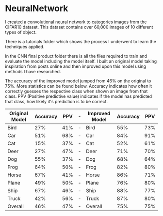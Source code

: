 # NeuralNetwork
I created a convolutional neural network to categories images from the CIFAR10 dataset. This dataset contains over 60,000 images of 10 different types of object.

There is a tutorials folder which shows the process I underwent to learn the techniques applied.

In the CNN final product folder there is all the files required to train and evaluate the model including the model itself. I built an original model taking inspiration from posts online and then improved upon this model using methods I have researched.

The accuracy of the improved model jumped from 46% on the original to 75%. More statistics can be found below. Accuracy indicates how often it correctly guesses the respective class when shown an image from that class. PPV (Positive predictive value) indicates if the model has predicted that class, how likely it's prediction is to be correct.


| Original Model | Accuracy | PPV | \- | Improved Model | Accuracy | PPV |
| -------------- | -------- | --- | -- | -------------- | -------- | --- |
| Bird           | 27%      | 41% | \- | Bird           | 55%      | 73% |
| Car            | 51%      | 68% | \- | Car            | 84%      | 91% |
| Cat            | 15%      | 37% | \- | Cat            | 52%      | 61% |
| Deer           | 27%      | 47% | \- | Deer           | 71%      | 70% |
| Dog            | 55%      | 37% | \- | Dog            | 68%      | 64% |
| Frog           | 64%      | 50% | \- | Frog           | 82%      | 80% |
| Horse          | 67%      | 41% | \- | Horse          | 86%      | 71% |
| Plane          | 49%      | 50% | \- | Plane          | 76%      | 80% |
| Ship           | 67%      | 46% | \- | Ship           | 88%      | 77% |
| Truck          | 42%      | 56% | \- | Truck          | 87%      | 80% |
| Overall        | 46%      | 47% | \- | Overall        | 75%      | 75% |
